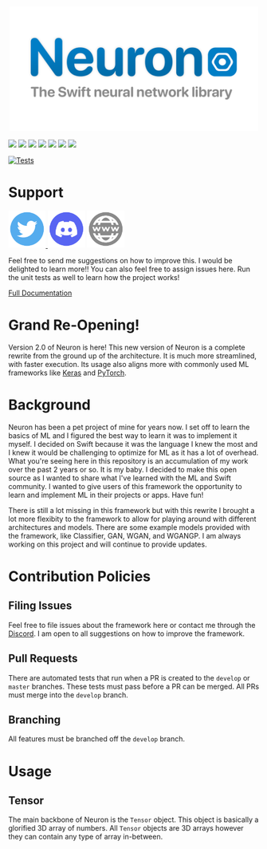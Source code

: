 <p align="center">
<img width="500" src="images/neuron.png"> 
</p>

![](https://img.shields.io/github/v/tag/wvabrinskas/Neuron?style=flat-square)
![](https://img.shields.io/github/license/wvabrinskas/Neuron?style=flat-square)
![](https://img.shields.io/badge/swift-5.6-orange?style=flat-square)
![](https://img.shields.io/badge/iOS-13+-darkcyan?style=flat-square)
![](https://img.shields.io/badge/macOS-11+-darkcyan?style=flat-square)
![](https://img.shields.io/badge/watchOS-6+-darkcyan?style=flat-square)
![](https://img.shields.io/badge/tvOS-13+-darkcyan?style=flat-square)

[![Tests](https://github.com/wvabrinskas/Neuron/actions/workflows/tests.yml/badge.svg?branch=master)](https://github.com/wvabrinskas/Neuron/actions/workflows/tests.yml)

# Support 
[<img width="75" src="images/twitter.png"> ](https://twitter.com/wvabrinskas)
[<img width="75" src="images/discord.png">](https://discord.gg/p84DYph4PW)
[<img width="75" src="images/www.png">](https://williamvabrinskas.com)

Feel free to send me suggestions on how to improve this. I would be delighted to learn more!! You can also feel free to assign issues here. Run the unit tests as well to learn how the project works!

[Full Documentation](https://williamvabrinskas.com/Neuron/documentation/neuron/)

# Grand Re-Opening! 

Version 2.0 of Neuron is here! This new version of Neuron is a complete rewrite from the ground up of the architecture. It is much more streamlined, with faster execution. Its usage also aligns more with commonly used ML frameworks like [Keras](https://keras.io/) and [PyTorch](https://pytorch.org/). 

# Background

Neuron has been a pet project of mine for years now. I set off to learn the basics of ML and I figured the best way to learn it was to implement it myself. I decided on Swift because it was the language I knew the most and I knew it would be challenging to optimize for ML as it has a lot of overhead. What you're seeing here in this repository is an accumulation of my work over the past 2 years or so. It is my baby. I decided to make this open source as I wanted to share what I've learned with the ML and Swift community. I wanted to give users of this framework the opportunity to learn and implement ML in their projects or apps. Have fun! 

There is still a lot missing in this framework but with this rewrite I brought a lot more flexibity to the framework to allow for playing around with different architectures and models. There are some example models provided with the framework, like Classifier, GAN, WGAN, and WGANGP. I am always working on this project and will continue to provide updates. 

# Contribution Policies
## Filing Issues
Feel free to file issues about the framework here or contact me through the [Discord](https://discord.gg/p84DYph4PW). I am open to all suggestions on how to improve the framework. 

## Pull Requests
There are automated tests that run when a PR is created to the `develop` or `master` branches. These tests must pass before a PR can be merged. All PRs must merge into the `develop` branch. 
## Branching
All features must be branched off the `develop` branch. 

# Usage
## Tensor
The main backbone of Neuron is the `Tensor` object. This object is basically a glorified 3D array of numbers. All `Tensor` objects are 3D arrays however they can contain any type of array in-between.